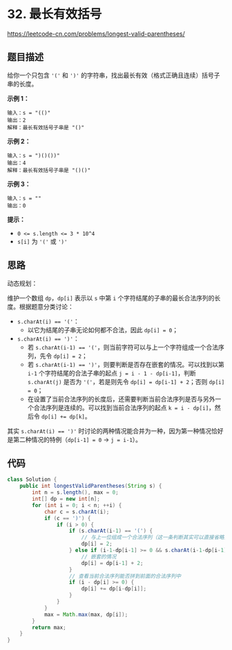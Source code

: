 # 32. 最长有效括号

https://leetcode-cn.com/problems/longest-valid-parentheses/

## 题目描述

给你一个只包含 `'('` 和 `')'` 的字符串，找出最长有效（格式正确且连续）括号子串的长度。

 

**示例 1：**

```
输入：s = "(()"
输出：2
解释：最长有效括号子串是 "()"
```

**示例 2：**

```
输入：s = ")()())"
输出：4
解释：最长有效括号子串是 "()()"
```

**示例 3：**

```
输入：s = ""
输出：0
```



**提示：**

* `0 <= s.length <= 3 * 10^4`
* `s[i]` 为 `'('` 或 `')'`



## 思路

动态规划：

维护一个数组 `dp`，`dp[i]` 表示以 `s` 中第 `i` 个字符结尾的子串的最长合法序列的长度。根据题意分类讨论：

* `s.charAt(i) == '('`：
  * 以它为结尾的子串无论如何都不合法，因此 `dp[i] = 0`；
* `s.charAt(i) == ')'`：
  * 若 `s.charAt(i-1) == '('`，则当前字符可以与上一个字符组成一个合法序列，先令 `dp[i] = 2`；
  * 若 `s.charAt(i-1) == ')'`，则要判断是否存在嵌套的情况。可以找到以第 `i-1` 个字符结尾的合法子串的起点 `j = i - 1 - dp[i-1]`，判断 `s.charAt(j)` 是否为 `'('`，若是则先令 `dp[i] = dp[i-1] + 2`；否则 `dp[i] = 0`；
  * 在设置了当前合法序列的长度后，还需要判断当前合法序列是否与另外一个合法序列是连续的。可以找到当前合法序列的起点 `k = i - dp[i]`，然后令 `dp[i] += dp[k]`。

其实 `s.charAt(i) == ')'` 时讨论的两种情况能合并为一种，因为第一种情况恰好是第二种情况的特例（`dp[i-1] = 0` -> `j = i-1`）。



## 代码

```java
class Solution {
    public int longestValidParentheses(String s) {
        int n = s.length(), max = 0;
        int[] dp = new int[n];
        for (int i = 0; i < n; ++i) {
            char c = s.charAt(i);
            if (c == ')') {
                if (i > 0) {
                    if (s.charAt(i-1) == '(') {
                        // 与上一位组成一个合法序列（这一条判断其实可以直接省略）
                        dp[i] = 2;
                    } else if (i-1-dp[i-1] >= 0 && s.charAt(i-1-dp[i-1]) == '(') {
                        // 嵌套的情况
                        dp[i] = dp[i-1] + 2;
                    }
                    // 查看当前合法序列能否拼到前面的合法序列中
                    if (i - dp[i] >= 0) {
                        dp[i] += dp[i-dp[i]];
                    }
                }
            }
            max = Math.max(max, dp[i]);
        }
        return max;
    }
}
```

